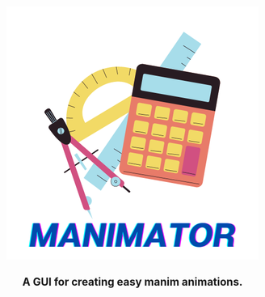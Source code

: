<p align = "center">
    <img src = "MANIMATOR.png"/>
</p>
<p>
    <h2 align = "center"> A GUI for creating easy manim animations. </h2>
</p>
